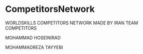 # CompetitorsNetwork

WORLDSKILLS COMPETITORS NETWORK MADE BY IRAN TEAM COMPETITORS 


MOHAMMAD HOSEINIRAD

MOHAMMADREZA TAYYEBI
